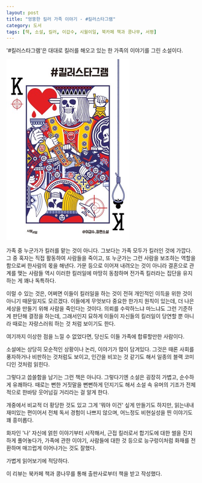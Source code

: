 ```yaml
---
layout: post
title: "엉뚱한 킬러 가족 이야기 - #킬러스타그램"
category: 도서
tags: [책, 소설, 킬러, 이갑수, 시월이일, 북카페 책과 콩나무, 서평]
---
```


'#킬러스타그램'은
대대로 킬러를 해오고 있는 한 가족의 이야기를 그린 소설이다.

![표지](/images/book/killerstagram-book-h480.jpg)

가족 중 누군가가 킬러를 맡는 것이 아니다.
그보다는 가족 모두가 킬러인 것에 가깝다.
그 중 혹자는 직접 활동하여 사람들을 죽이고,
또 누군가는 그런 사람을 보조하는 역할을 함으로써 한사람의 몫을 해낸다.
가문 등으로 이어져 내려오는 것이 아니라
결혼으로 관계를 맺는 사람들 역시 이러한 킬러일에 마땅히 동참하며
전가족 킬러라는 집단을 유지하는 게 꽤나 독특하다.

이럴 수 있는 것은, 어쩌면 이들이 킬러일을 하는 것이 전혀 개인적인 이득을 위한 것이 아니기 때문일지도 모르겠다.
이들에게 무엇보다 중요한 한가지 원칙이 있는데, 더 나은 세상을 만들기 위해 사람을 죽인다는 것이다.
의뢰를 수락하느냐 마느냐도 그런 기준하게 판단해 결정을 하는데,
그래서인지 묘하게 이들이 자신들의 킬러일이 당연할 뿐 아니라 때로는 자랑스러워 하는 것 처럼 보이기도 한다.

여기까지 이상한 점을 느낄 수 없었다면, 당신도 이들 가족에 합류할만한 사람이다.

소설에는 상당히 모순적인 상황이나 논리, 이야기가 많이 담겨있다.
그것은 때론 사회를 풍자하거나 비판하는 것처럼도 보이고,
인간을 비꼬는 것 같기도 해서
일종의 블랙 코미디인 것처럼 읽힌다.

그렇다고 씁쓸함을 남기는 그런 책은 아니다.
그렇다기엔 소설은 굉장히 가볍고, 순수하게 유쾌하다.
때로는 뻔한 거짓말을 뻔뻔하게 던지기도 해서 소설 속 유머의 기조가 전체적으로 한바탕 웃어넘길 거리라는 걸 알게 한다.

개중에서 비교적 더 황당한 것도 있고 그게 '뭐야 이건' 싶게 만들기도 하지만,
읽는내내 재미있는 편이어서 전체 독서 경험이 나쁘지 않으며,
어느정도 비현실성을 띈 이야기도 꽤 흥미롭다.

화자인 '나' 자신에 얽힌 이야기부터 시작해서,
근접 킬러로서 합기도에 대한 썰을 진지하게 풀어놓다가,
가족에 관한 이야기,
사람들에 대한 것 등으로 능구렁이처럼 화재를 전환하며 매끄럽게 이어나가는 것도 잘했다.

가볍게 읽어보기에 적당하다.



<div class="im im-info">
이 리뷰는 북카페 책과 콩나무를 통해 출판사로부터 책을 받고 작성했다.
</div>

